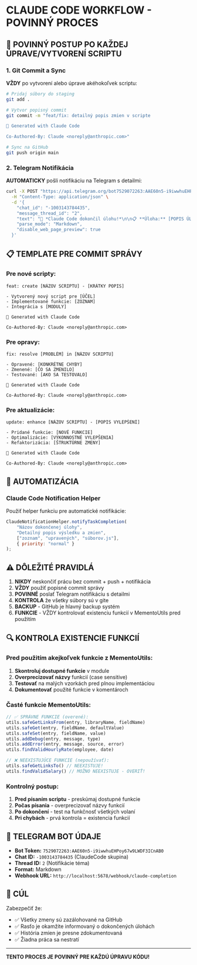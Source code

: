 # CLAUDE CODE WORKFLOW - POVINNÝ PROCES

## 🚨 POVINNÝ POSTUP PO KAŽDEJ ÚPRAVE/VYTVORENÍ SCRIPTU

### 1. Git Commit a Sync
**VŽDY** po vytvorení alebo úprave akéhokoľvek scriptu:

```bash
# Pridaj súbory do staging
git add .

# Vytvor popisný commit
git commit -m "feat/fix: detailný popis zmien v scripte

🤖 Generated with Claude Code

Co-Authored-By: Claude <noreply@anthropic.com>"

# Sync na GitHub
git push origin main
```

### 2. Telegram Notifikácia
**AUTOMATICKY** pošli notifikáciu na Telegram s detailmi:

```bash
curl -X POST "https://api.telegram.org/bot7529072263:AAE60n5-i9iwwhuEHPoy67w9LWDF3ICnAB0/sendMessage" \
  -H "Content-Type: application/json" \
  -d '{
    "chat_id": "-1003143784435",
    "message_thread_id": "2",
    "text": "🎉 *Claude Code dokončil úlohu!*\n\n📋 **Úloha:** [POPIS ÚLOHY]\n\n📝 **Výsledok:**\n[DETAILY ZMIEN]\n\n📁 **Súbory:**\n[ZOZNAM SÚBOROV]\n\n⏰ **Dokončené:** [TIMESTAMP]\n✅ **Status:** Úspešne dokončené\n\n🤖 _Claude Code Assistant_",
    "parse_mode": "Markdown",
    "disable_web_page_preview": true
  }'
```

## 📋 TEMPLATE PRE COMMIT SPRÁVY

### Pre nové scripty:
```
feat: create [NÁZOV SCRIPTU] - [KRÁTKY POPIS]

- Vytvorený nový script pre [ÚČEL]
- Implementované funkcie: [ZOZNAM]
- Integrácia s [MODULY]

🤖 Generated with Claude Code

Co-Authored-By: Claude <noreply@anthropic.com>
```

### Pre opravy:
```
fix: resolve [PROBLÉM] in [NÁZOV SCRIPTU]

- Opravené: [KONKRÉTNE CHYBY]
- Zmenené: [ČO SA ZMENILO]
- Testované: [AKO SA TESTOVALO]

🤖 Generated with Claude Code

Co-Authored-By: Claude <noreply@anthropic.com>
```

### Pre aktualizácie:
```
update: enhance [NÁZOV SCRIPTU] - [POPIS VYLEPŠENÍ]

- Pridané funkcie: [NOVÉ FUNKCIE]
- Optimalizácie: [VÝKONNOSTNÉ VYLEPŠENIA]
- Refaktorizácia: [ŠTRUKTÚRNE ZMENY]

🤖 Generated with Claude Code

Co-Authored-By: Claude <noreply@anthropic.com>
```

## 🔄 AUTOMATIZÁCIA

### Claude Code Notification Helper
Použiť helper funkciu pre automatické notifikácie:

```javascript
ClaudeNotificationHelper.notifyTaskCompletion(
    "Názov dokončenej úlohy",
    "Detailný popis výsledku a zmien",
    ["zoznam", "upravených", "súborov.js"],
    { priority: "normal" }
);
```

## ⚠️ DÔLEŽITÉ PRAVIDLÁ

1. **NIKDY** neskončiť prácu bez commit + push + notifikácia
2. **VŽDY** použiť popisné commit správy
3. **POVINNÉ** poslať Telegram notifikáciu s detailmi
4. **KONTROLA** že všetky súbory sú v gite
5. **BACKUP** - GitHub je hlavný backup systém
6. **FUNKCIE** - VŽDY kontrolovať existenciu funkcií v MementoUtils pred použitím

## 🔍 KONTROLA EXISTENCIE FUNKCIÍ

### Pred použitím akejkoľvek funkcie z MementoUtils:

1. **Skontroluj dostupné funkcie** v module
2. **Overprecizovať názvy** funkcií (case sensitive)
3. **Testovať** na malých vzorkách pred plnou implementáciou
4. **Dokumentovať** použité funkcie v komentároch

### Časté funkcie MementoUtils:
```javascript
// ✅ SPRÁVNE FUNKCIE (overené):
utils.safeGetLinksFrom(entry, libraryName, fieldName)
utils.safeGet(entry, fieldName, defaultValue)
utils.safeSet(entry, fieldName, value)
utils.addDebug(entry, message, type)
utils.addError(entry, message, source, error)
utils.findValidHourlyRate(employee, date)

// ❌ NEEXISTUJÚCE FUNKCIE (nepoužívať):
utils.safeGetLinksTo() // NEEXISTUJE!
utils.findValidSalary() // MOŽNO NEEXISTUJE - OVERIŤ!
```

### Kontrolný postup:
1. **Pred písaním scriptu** - preskúmaj dostupné funkcie
2. **Počas písania** - overprecizovať názvy funkcií
3. **Po dokončení** - test na funkčnosť všetkých volaní
4. **Pri chybách** - prvá kontrola = existencia funkcií

## 📱 TELEGRAM BOT ÚDAJE

- **Bot Token:** `7529072263:AAE60n5-i9iwwhuEHPoy67w9LWDF3ICnAB0`
- **Chat ID:** `-1003143784435` (ClaudeCode skupina)
- **Thread ID:** `2` (Notifikácie téma)
- **Format:** Markdown
- **Webhook URL:** `http://localhost:5678/webhook/claude-completion`

## 🎯 CÚL

Zabezpečiť že:
- ✅ Všetky zmeny sú zazálohované na GitHub
- ✅ Rasťo je okamžite informovaný o dokončených úlohách
- ✅ História zmien je presne zdokumentovaná
- ✅ Žiadna práca sa nestratí

---

**TENTO PROCES JE POVINNÝ PRE KAŽDÚ ÚPRAVU KÓDU!**